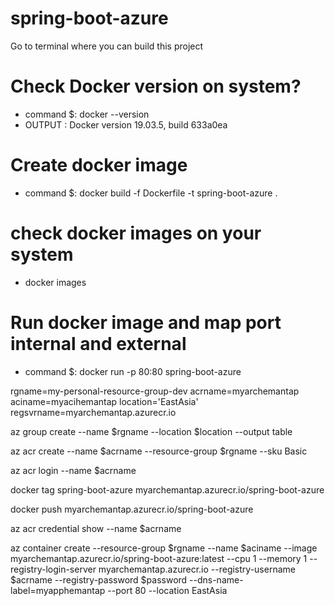 # spring-boot-azure


Go to terminal where you can build this project
 
# Check Docker version on system?
  * command $: docker --version
  * OUTPUT : Docker version 19.03.5, build 633a0ea

# Create docker image
 * command $: docker build -f Dockerfile -t spring-boot-azure .

# check docker images on your system
 * docker images
 
# Run docker image and map port internal and external 
* command $: docker run -p 80:80 spring-boot-azure


rgname=my-personal-resource-group-dev
acrname=myarchemantap
aciname=myacihemantap
location='EastAsia'
regsvrname=myarchemantap.azurecr.io

az group create --name $rgname --location $location --output table

az acr create --name $acrname --resource-group  $rgname --sku Basic

az acr login --name $acrname

docker tag spring-boot-azure myarchemantap.azurecr.io/spring-boot-azure

docker push myarchemantap.azurecr.io/spring-boot-azure


az acr credential show --name $acrname


az container create --resource-group  $rgname --name $aciname --image myarchemantap.azurecr.io/spring-boot-azure:latest --cpu 1 --memory 1 --registry-login-server myarchemantap.azurecr.io --registry-username $acrname --registry-password $password --dns-name-label=myapphemantap --port 80 --location EastAsia





